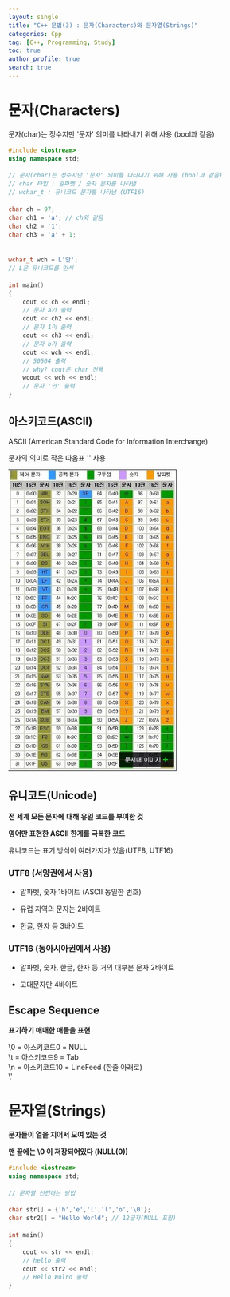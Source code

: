 ```yaml
---
layout: single
title: "C++ 문법(3) : 문자(Characters)와 문자열(Strings)"
categories: Cpp
tag: [C++, Programming, Study]
toc: true
author_profile: true
search: true
---
```


# 문자(Characters)

문자(char)는 정수지만 '문자' 의미를 나타내기 위해 사용 (bool과 같음)

```c++
#include <iostream>
using namespace std;

// 문자(char)는 정수지만 '문자' 의미를 나타내기 위해 사용 (bool과 같음)
// char 타입 : 알파벳 / 숫자 문자를 나타냄
// wchar_t : 유니코드 문자를 나타냄 (UTF16)

char ch = 97;
char ch1 = 'a'; // ch와 같음
char ch2 = '1';
char ch3 = 'a' + 1;


wchar_t wch = L'안';
// L은 유니코드를 인식

int main()
{
	cout << ch << endl;
	// 문자 a가 출력
	cout << ch2 << endl;
	// 문자 1이 출력
	cout << ch3 << endl;
	// 문자 b가 출력
	cout << wch << endl;
	// 50504 출력
	// why? cout은 char 전용
	wcout << wch << endl;
	// 문자 '안' 출력
}
```



## 아스키코드(ASCII)

ASCII (American Standard Code for Information Interchange)

문자의 의미로 작은 따옴표 '' 사용

![ASCII_Table](https://github.com/Heo-jaehyeon/Heo-jaehyeon.github.io/blob/master/images/ASCII_Table.jpg?raw=true)

## 유니코드(Unicode) 

**전 세계 모든 문자에 대해 유일 코드를 부여한 것**

**영어만 표현한 ASCII 한계를 극복한 코드** 

유니코드는 표기 방식이 여러가지가 있음(UTF8, UTF16)

### UTF8 (서양권에서 사용)

- 알파벳, 숫자 1바이트 (ASCII 동일한 번호)

- 유럽 지역의 문자는 2바이트

- 한글, 한자 등 3바이트

### UTF16 (동아시아권에서 사용)

- 알파벳, 숫자, 한글, 한자 등 거의 대부분 문자 2바이트

- 고대문자만 4바이트

## Escape Sequence

**표기하기 애매한 애들을 표현**
   
\0 = 아스키코드0 = NULL   
\t = 아스키코드9 = Tab   
\n = 아스키코드10 = LineFeed (한줄 아래로)   
\\'

# 문자열(Strings)

**문자들이 열을 지어서 모여 있는 것**   

**맨 끝에는 \0 이 저장되어있다 (NULL(0))**

```c++
#include <iostream>
using namespace std;

// 문자열 선언하는 방법

char str[] = {'h','e','l','l','o','\0'};
char str2[] = "Hello World"; // 12글자(NULL 포함)

int main()
{
	cout << str << endl;
	// hello 출력
	cout << str2 << endl;
	// Hello Wolrd 출력
}
```
